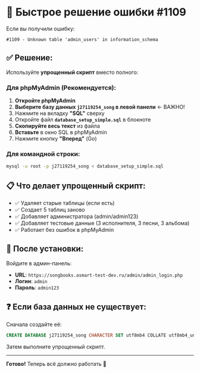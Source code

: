 # 🔧 Быстрое решение ошибки #1109

Если вы получили ошибку:
```
#1109 - Unknown table 'admin_users' in information_schema
```

## ✅ Решение:

Используйте **упрощенный скрипт** вместо полного:

### Для phpMyAdmin (Рекомендуется):

1. **Откройте phpMyAdmin**
2. **Выберите базу данных `j27119254_song` в левой панели** ← ВАЖНО!
3. Нажмите на вкладку **"SQL"** сверху
4. Откройте файл **`database_setup_simple.sql`** в блокноте
5. **Скопируйте весь текст** из файла
6. **Вставьте** в окно SQL в phpMyAdmin
7. Нажмите кнопку **"Вперед"** (Go)

### Для командной строки:

```bash
mysql -u root -p j27119254_song < database_setup_simple.sql
```

## 📋 Что делает упрощенный скрипт:

- ✅ Удаляет старые таблицы (если есть)
- ✅ Создает 5 таблиц заново
- ✅ Добавляет администратора (admin/admin123)
- ✅ Добавляет тестовые данные (3 исполнителя, 3 песни, 3 альбома)
- ✅ Работает без ошибок в phpMyAdmin

## 🎯 После установки:

Войдите в админ-панель:
- **URL**: `https://songbooks.asmart-test-dev.ru/admin/admin_login.php`
- **Логин**: `admin`
- **Пароль**: `admin123`

## ❓ Если база данных не существует:

Сначала создайте её:

```sql
CREATE DATABASE j27119254_song CHARACTER SET utf8mb4 COLLATE utf8mb4_unicode_ci;
```

Затем выполните упрощенный скрипт.

---

**Готово!** Теперь всё должно работать 🎉
